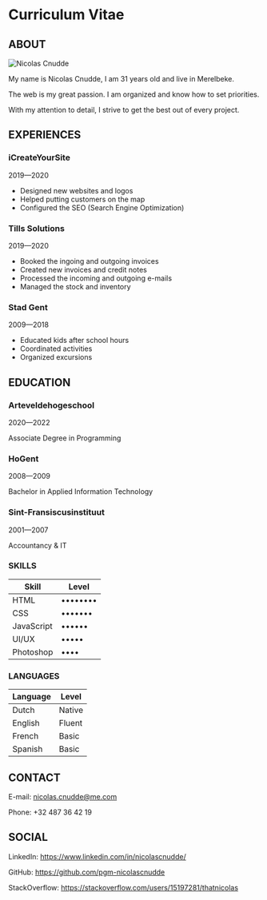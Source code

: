 # Curriculum Vitae

## ABOUT

![Nicolas Cnudde](https://i.imgur.com/jWuITiK.jpg)

My name is Nicolas Cnudde, I am 31 years old and live in Merelbeke.

The web is my great passion. I am organized and know how to set priorities.

With my attention to detail, I strive to get the best out of every project.

## EXPERIENCES

### iCreateYourSite

2019—2020

- Designed new websites and logos
- Helped putting customers on the map
- Configured the SEO (Search Engine Optimization)

### Tills Solutions

2019—2020

- Booked the ingoing and outgoing invoices
- Created new invoices and credit notes
- Processed the incoming and outgoing e-mails
- Managed the stock and inventory

### Stad Gent

2009—2018

- Educated kids after school hours
- Coordinated activities 
- Organized excursions

## EDUCATION

### Arteveldehogeschool 

2020—2022

Associate Degree in Programming

### HoGent

2008—2009

Bachelor in Applied Information Technology

### Sint-Fransiscusinstituut

2001—2007

Accountancy & IT

### SKILLS
| Skill | Level |
| ----- | ----- |
| HTML | •••••••• |
| CSS | ••••••• |
| JavaScript | •••••• |
| UI/UX | ••••• |
| Photoshop | •••• |

### LANGUAGES

| Language | Level | 
| -------- | ----- |
| Dutch | Native |
| English | Fluent |
| French | Basic |
| Spanish | Basic |

## CONTACT

E-mail: nicolas.cnudde@me.com

Phone: +32 487 36 42 19

## SOCIAL

LinkedIn: https://www.linkedin.com/in/nicolascnudde/

GitHub: https://github.com/pgm-nicolascnudde

StackOverflow: https://stackoverflow.com/users/15197281/thatnicolas
